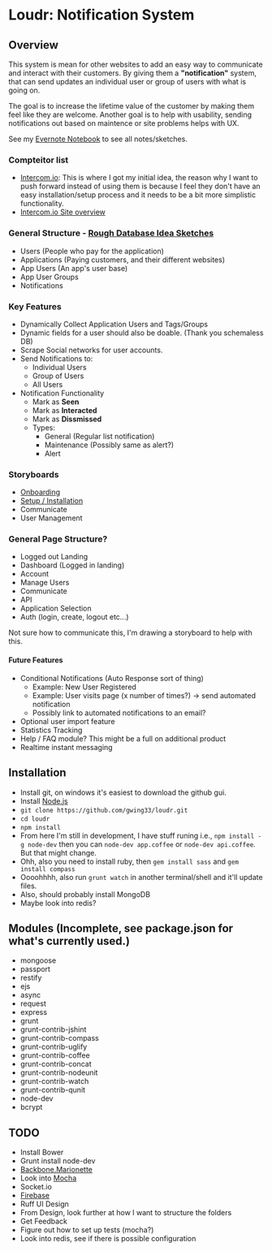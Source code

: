 # Loudr: Notification System

## Overview

This system is mean for other websites to add an easy way to communicate and interact with their customers.
By giving them a **"notification"** system, that can send updates an individual user or group of users with what is going on.


The goal is to increase the lifetime value of the customer by making them feel like they are welcome.
Another goal is to help with usability, sending notifications out based on maintence or site problems helps with UX.

See my [Evernote Notebook](https://www.evernote.com/pub/geraldroy/loudr) to see all notes/sketches.

### Compteitor list
- [Intercom.io](https://www.intercom.io): This is where I got my initial idea, the reason why I want to push forward instead of using them is because I feel they don't have an easy installation/setup process and it needs to be a bit more simplistic functionality.
- [Intercom.io Site overview](https://www.evernote.com/shard/s55/sh/a2a31538-db37-4fb8-9cc3-a8a977684792/5ddcb63599aeb28b8e1edf9b43adcf3e)


### General Structure - [Rough Database Idea Sketches](https://www.evernote.com/shard/s55/sh/dc08a435-ae2a-4cad-9c40-649239ae5094/f2dc4b913bdd195871472f65221abbce)
- Users (People who pay for the application)
- Applications (Paying customers, and their different websites)
- App Users (An app's user base)
- App User Groups
- Notifications


### Key Features
- Dynamically Collect Application Users and Tags/Groups
- Dynamic fields for a user should also be doable. (Thank you schemaless DB)
- Scrape Social networks for user accounts.
- Send Notifications to:
    - Individual Users
    - Group of Users
    - All Users
- Notification Functionality
    - Mark as **Seen**
    - Mark as **Interacted**
    - Mark as **Dissmissed**
    - Types:
        - General (Regular list notification)
        - Maintenance (Possibly same as alert?)
        - Alert


### Storyboards
- [Onboarding](https://www.evernote.com/shard/s55/sh/e9f1c4ea-98e8-403c-8384-4d03dd802d2f/9d9d4945729486093ca3b338bf860381)
- [Setup / Installation](https://www.evernote.com/shard/s55/sh/e9f1c4ea-98e8-403c-8384-4d03dd802d2f/9d9d4945729486093ca3b338bf860381)
- Communicate
- User Management

### General Page Structure?
- Logged out Landing
- Dashboard (Logged in landing)
- Account
- Manage Users
- Communicate
- API
- Application Selection
- Auth (login, create, logout etc...)

Not sure how to communicate this, I'm drawing a storyboard to help with this.



#### Future Features
- Conditional Notifications (Auto Response sort of thing)
    - Example: New User Registered
    - Example: User visits page (x number of times?) -> send automated notification
    - Possibly link to automated notifications to an email?
- Optional user import feature
- Statistics Tracking
- Help / FAQ module? This might be a full on additional product
- Realtime instant messaging


## Installation
- Install git, on windows it's easiest to download the github gui.
- Install [Node.js](http://nodejs.org/)
- `git clone https://github.com/gwing33/loudr.git`
- `cd loudr`
- `npm install`
- From here I'm still in development, I have stuff runing i.e., `npm install -g node-dev` then you can `node-dev app.coffee` or `node-dev api.coffee`. But that might change.
- Ohh, also you need to install ruby, then `gem install sass` and `gem install compass`
- Oooohhhh, also run `grunt watch` in another terminal/shell and it'll update files.
- Also, should probably install MongoDB
- Maybe look into redis?



## Modules (Incomplete, see package.json for what's currently used.)
- mongoose
- passport
- restify
- ejs
- async
- request
- express
- grunt
- grunt-contrib-jshint
- grunt-contrib-compass
- grunt-contrib-uglify
- grunt-contrib-coffee
- grunt-contrib-concat
- grunt-contrib-nodeunit
- grunt-contrib-watch
- grunt-contrib-qunit
- node-dev
- bcrypt

## TODO
- Install Bower
- Grunt install node-dev
- [Backbone.Marionette](http://marionettejs.com/)
- Look into [Mocha](https://github.com/yaymukund/grunt-simple-mocha)
- Socket.io
- [Firebase](https://www.firebase.com/)
- Ruff UI Design
- From Design, look further at how I want to structure the folders
- Get Feedback
- Figure out how to set up tests (mocha?)
- Look into redis, see if there is possible configuration



